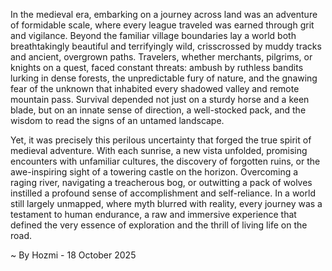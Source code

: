 
In the medieval era, embarking on a journey across land was an adventure of formidable scale, where every league traveled was earned through grit and vigilance. Beyond the familiar village boundaries lay a world both breathtakingly beautiful and terrifyingly wild, crisscrossed by muddy tracks and ancient, overgrown paths. Travelers, whether merchants, pilgrims, or knights on a quest, faced constant threats: ambush by ruthless bandits lurking in dense forests, the unpredictable fury of nature, and the gnawing fear of the unknown that inhabited every shadowed valley and remote mountain pass. Survival depended not just on a sturdy horse and a keen blade, but on an innate sense of direction, a well-stocked pack, and the wisdom to read the signs of an untamed landscape.

Yet, it was precisely this perilous uncertainty that forged the true spirit of medieval adventure. With each sunrise, a new vista unfolded, promising encounters with unfamiliar cultures, the discovery of forgotten ruins, or the awe-inspiring sight of a towering castle on the horizon. Overcoming a raging river, navigating a treacherous bog, or outwitting a pack of wolves instilled a profound sense of accomplishment and self-reliance. In a world still largely unmapped, where myth blurred with reality, every journey was a testament to human endurance, a raw and immersive experience that defined the very essence of exploration and the thrill of living life on the road.

~ By Hozmi - 18 October 2025
